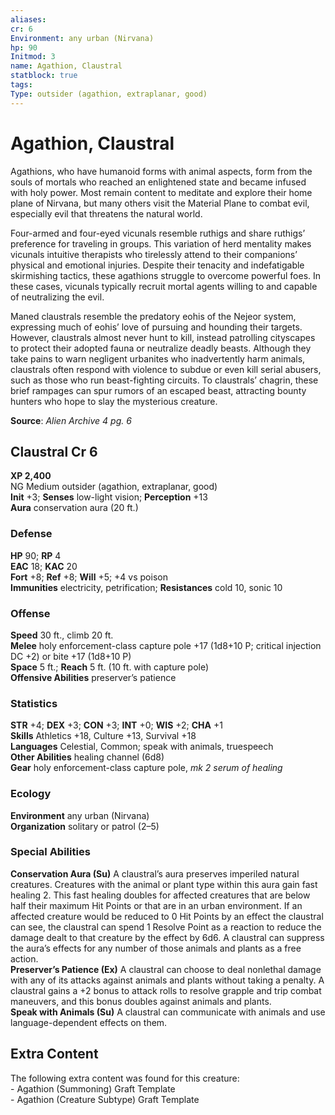 ```yaml
---
aliases: 
cr: 6
Environment: any urban (Nirvana)
hp: 90
Initmod: 3
name: Agathion, Claustral
statblock: true
tags: 
Type: outsider (agathion, extraplanar, good)
---
```


# Agathion, Claustral

Agathions, who have humanoid forms with animal aspects, form from the souls of mortals who reached an enlightened state and became infused with holy power. Most remain content to meditate and explore their home plane of Nirvana, but many others visit the Material Plane to combat evil, especially evil that threatens the natural world.

Four-armed and four-eyed vicunals resemble ruthigs and share ruthigs’ preference for traveling in groups. This variation of herd mentality makes vicunals intuitive therapists who tirelessly attend to their companions’ physical and emotional injuries. Despite their tenacity and indefatigable skirmishing tactics, these agathions struggle to overcome powerful foes. In these cases, vicunals typically recruit mortal agents willing to and capable of neutralizing the evil.

Maned claustrals resemble the predatory eohis of the Nejeor system, expressing much of eohis’ love of pursuing and hounding their targets. However, claustrals almost never hunt to kill, instead patrolling cityscapes to protect their adopted fauna or neutralize deadly beasts. Although they take pains to warn negligent urbanites who inadvertently harm animals, claustrals often respond with violence to subdue or even kill serial abusers, such as those who run beast-fighting circuits. To claustrals’ chagrin, these brief rampages can spur rumors of an escaped beast, attracting bounty hunters who hope to slay the mysterious creature.

**Source**:  _Alien Archive 4 pg. 6_

## Claustral Cr 6

**XP 2,400**  
NG Medium outsider (agathion, extraplanar, good)  
**Init** +3; **Senses** low-light vision; **Perception** +13  
**Aura** conservation aura (20 ft.)

### Defense

**HP** 90; **RP** 4  
**EAC** 18; **KAC** 20  
**Fort** +8; **Ref** +8; **Will** +5; +4 vs poison  
**Immunities** electricity, petrification; **Resistances** cold 10, sonic 10  

### Offense

**Speed** 30 ft., climb 20 ft.  
**Melee** holy enforcement-class capture pole +17 (1d8+10 P; critical injection DC +2) or bite +17 (1d8+10 P)  
**Space** 5 ft.; **Reach** 5 ft. (10 ft. with capture pole)  
**Offensive Abilities** preserver’s patience

### Statistics

**STR** +4; **DEX** +3; **CON** +3; **INT** +0; **WIS** +2; **CHA** +1  
**Skills** Athletics +18, Culture +13, Survival +18  
**Languages** Celestial, Common; speak with animals, truespeech  
**Other Abilities** healing channel (6d8)  
**Gear** holy enforcement-class capture pole, _mk 2 serum of healing_

### Ecology

**Environment** any urban (Nirvana)  
**Organization** solitary or patrol (2–5)

### Special Abilities

**Conservation Aura (Su)** A claustral’s aura preserves imperiled natural creatures. Creatures with the animal or plant type within this aura gain fast healing 2. This fast healing doubles for affected creatures that are below half their maximum Hit Points or that are in an urban environment. If an affected creature would be reduced to 0 Hit Points by an effect the claustral can see, the claustral can spend 1 Resolve Point as a reaction to reduce the damage dealt to that creature by the effect by 6d6. A claustral can suppress the aura’s effects for any number of those animals and plants as a free action.  
**Preserver’s Patience (Ex)** A claustral can choose to deal nonlethal damage with any of its attacks against animals and plants without taking a penalty. A claustral gains a +2 bonus to attack rolls to resolve grapple and trip combat maneuvers, and this bonus doubles against animals and plants.  
**Speak with Animals (Su)** A claustral can communicate with animals and use language-dependent effects on them.

## Extra Content

The following extra content was found for this creature:  
\- Agathion (Summoning) Graft Template  
\- Agathion (Creature Subtype) Graft Template
